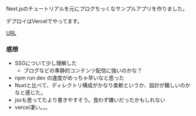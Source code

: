 Next.jsのチュートリアルを元にブログちっくなサンプルアプリを作りました。

デプロイはVercelでやってます。

[URL](https://nextjs-blog-tutorial-peach-eta.vercel.app/)

### 感想
- SSGについて少し理解した
  - ブログなどの準静的コンテンツ配信に強いのかな？
- npm run dev の速度がめっちゃ早いなと思った
- Nuxtと比べて、ディレクトリ構成がかなり柔軟というか、設計が難しいのかなと感じた。
- jsxも思ってたより書きやすそう。食わず嫌いだったかもしれない
- vercel凄い。。。
